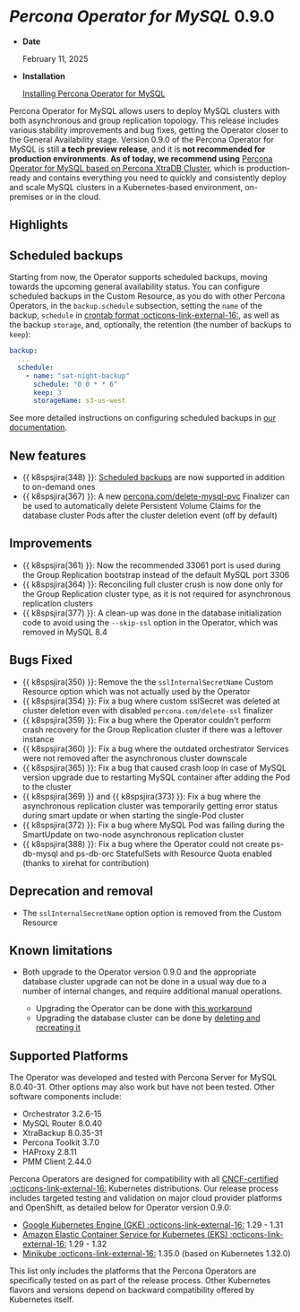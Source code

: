 # *Percona Operator for MySQL* 0.9.0

* **Date**

    February 11, 2025

* **Installation**

    [Installing Percona Operator for MySQL](../System-Requirements.md#installation-guidelines)

Percona Operator for MySQL allows users to deploy MySQL clusters with both asynchronous and group replication topology. This release includes various stability improvements and bug fixes, getting the Operator closer to the General Availability stage. Version 0.9.0 of the Percona Operator for MySQL is still **a tech preview release**, and it is **not recommended for production environments**. **As of today, we recommend using** [Percona Operator for MySQL based on Percona XtraDB Cluster](https://docs.percona.com/percona-operator-for-mysql/pxc/index.html), which is production-ready and contains everything you need to quickly and consistently deploy and scale MySQL clusters in a Kubernetes-based environment, on-premises or in the cloud.

## Highlights

## Scheduled backups

Starting from now, the Operator supports scheduled backups, moving towards the upcoming general availability status. You can configure scheduled backups in the Custom Resource, as you do with other Percona Operators, in the `backup.schedule` subsection, setting the `name` of the backup, `schedule` in [crontab format :octicons-link-external-16:](https://en.wikipedia.org/wiki/Cron), as well as the backup `storage`, and, optionally, the retention (the number of backups to `keep`):

```yaml
backup:
  ...
  schedule:
    - name: "sat-night-backup"
      schedule: "0 0 * * 6"
      keep: 3
      storageName: s3-us-west
```

See more detailed instructions on configuring scheduled backups in [our documentation](../backups-scheduled.md).

## New features

* {{ k8spsjira(348) }}: [Scheduled backups](../backups-scheduled.md) are now supported in addition to on-demand ones
* {{ k8spsjira(367) }}: A new [percona.com/delete-mysql-pvc](../operator.md#metadata-name) Finalizer can be used to automatically delete Persistent Volume Claims for the database cluster Pods after the cluster deletion event (off by default)

## Improvements

* {{ k8spsjira(361) }}: Now the recommended 33061 port is used during the Group Replication bootstrap instead of the default MySQL port 3306
* {{ k8spsjira(364) }}: Reconciling full cluster crush is now done only for the Group Replication cluster type, as it is not required for asynchronous replication clusters
* {{ k8spsjira(377) }}: A clean-up was done in the database initialization code to avoid using the `--skip-ssl` option in the Operator, which was removed in MySQL 8.4 

## Bugs Fixed

* {{ k8spsjira(350) }}: Remove the the `sslInternalSecretName` Custom Resource option which was not actually used by the Operator
* {{ k8spsjira(354) }}: Fix a bug where custom sslSecret was deleted at cluster deletion even with disabled `percona.com/delete-ssl` finalizer
* {{ k8spsjira(359) }}: Fix a bug where the Operator couldn't perform crash recovery for the Group Replication cluster if there was a leftover instance 
* {{ k8spsjira(360) }}: Fix a bug where the outdated orchestrator Services were not removed after the asynchronous cluster downscale
* {{ k8spsjira(365) }}: Fix a bug that caused crash loop in case of MySQL version upgrade due to restarting MySQL container after adding the Pod to the cluster
* {{ k8spsjira(369) }} and {{ k8spsjira(373) }}: Fix a bug where the asynchronous replication cluster was temporarily getting error status during smart update or when starting the single-Pod cluster
* {{ k8spsjira(372) }}: Fix a bug where MySQL Pod was failing during the SmartUpdate on two-node asynchronous replication cluster
* {{ k8spsjira(388) }}: Fix a bug where the Operator could not create ps-db-mysql and ps-db-orc StatefulSets with Resource Quota enabled (thanks to xirehat for contribution)

## Deprecation and removal

* The `sslInternalSecretName` option option is removed from the Custom Resource

## Known limitations

* Both upgrade to the Operator version 0.9.0 and the appropriate database cluster upgrade can not be done in a usual way due to a number of internal changes, and require additional manual operations.

    * Upgrading the Operator can be done with [this workaround](../update.md#prerequisites)
    * Upgrading the database cluster can be done by [deleting and recreating it](../delete.md#delete-the-database-cluster)

## Supported Platforms

The Operator was developed and tested with Percona Server for MySQL 8.0.40-31.
Other options may also work but have not been tested. Other software components include:

* Orchestrator 3.2.6-15
* MySQL Router 8.0.40
* XtraBackup 8.0.35-31
* Percona Toolkit 3.7.0
* HAProxy 2.8.11
* PMM Client 2.44.0

Percona Operators are designed for compatibility with all [CNCF-certified :octicons-link-external-16:](https://www.cncf.io/training/certification/software-conformance/) Kubernetes distributions. Our release process includes targeted testing and validation on major cloud provider platforms and OpenShift, as detailed below for Operator version 0.9.0:

* [Google Kubernetes Engine (GKE) :octicons-link-external-16:](https://cloud.google.com/kubernetes-engine) 1.29 - 1.31
* [Amazon Elastic Container Service for Kubernetes (EKS) :octicons-link-external-16:](https://aws.amazon.com) 1.29 - 1.32
* [Minikube :octicons-link-external-16:](https://minikube.sigs.k8s.io/docs/) 1.35.0 (based on Kubernetes 1.32.0)

This list only includes the platforms that the Percona Operators are specifically tested on as part of the release process. Other Kubernetes flavors and versions depend on backward compatibility offered by Kubernetes itself.
